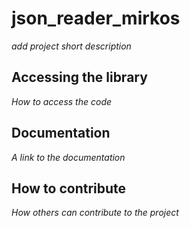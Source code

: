 # json_reader_mirkos

*add project short description*

## Accessing the library

*How to access the code*

## Documentation

*A link to the documentation*

## How to contribute

*How others can contribute to the project*
